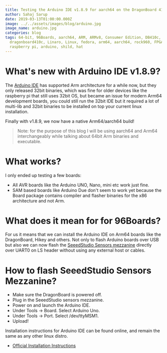```yaml
---
title: Testing the Arduino IDE v1.8.9 for aarch64 on the DragonBoard 410c
author: Sahaj Sarup
date: 2019-03-13T01:00:00.000Z
image: ../../assets/images/blog/arduino.jpg
image_name: arduino.jpg
categories: blog
tags: 64-bit, 96Boards, aarch64, ARM, ARMv8, Consumer Edition, DB410c,
  dragonboard410c, Linaro, Linux, fedora, arm64, aarch64, rock960, FPGA,
  raspberry pi, arduino, shild, hat
---
```


# What's new with Arduino IDE v1.8.9?

The [Arduino IDE](https://www.arduino.cc/en/main/software) has supported Arm architecture for a while now, but they only released 32bit binaries, which was fine for older devices like the raspberry pi that still uses 32bit OS, but became an issue for modern Arm64 development boards, you could still run the 32bit IDE but it required a lot of multi-lib and 32bit binaries to be installed on top your current linux installation.

Finally with v1.8.9, we now have a native Arm64/aarch64 build!

> Note: for the purpose of this blog I will be using aarch64 and Arm64 interchangeably while talking about 64bit Arm binaries and executable.

# What works?

I only ended up testing a few boards:

- All AVR boards like the Arduino UNO, Nano, mini etc work just fine.
- SAM based boards like Arduino Due don't seem to work yet because the Board package contains compiler and flasher binaries for the x86 architecture and not Arm.

# What does it mean for for 96Boards?

For us it means that we can install the Arduino IDE on Arm64 boards like the DragonBoard, Hikey and others. Not only to flash Arduino boards over USB but also we can now flash the [SeeedStudio Sensors mezzanine](https://www.96boards.org/product/sensors-mezzanine/) directly over UART0 on LS header without using any external host or cables.

# How to flash SeeedStudio Sensors Mezzanine?

- Make sure the DragonBoard is powered off.
- Plug in the SeeedStudio sensors mezzanine.
- Power on and launch the Arduino IDE.
- Under Tools -> Board. Select Arduino Uno.
- Under Tools -> Port. Select /dev/ttyMSM1.
- Upload!

Installation instructions for Arduino IDE can be found online, and remain the same as any other linux distro.
- [Official Installation Instructions](https://www.arduino.cc/en/guide/linux)
